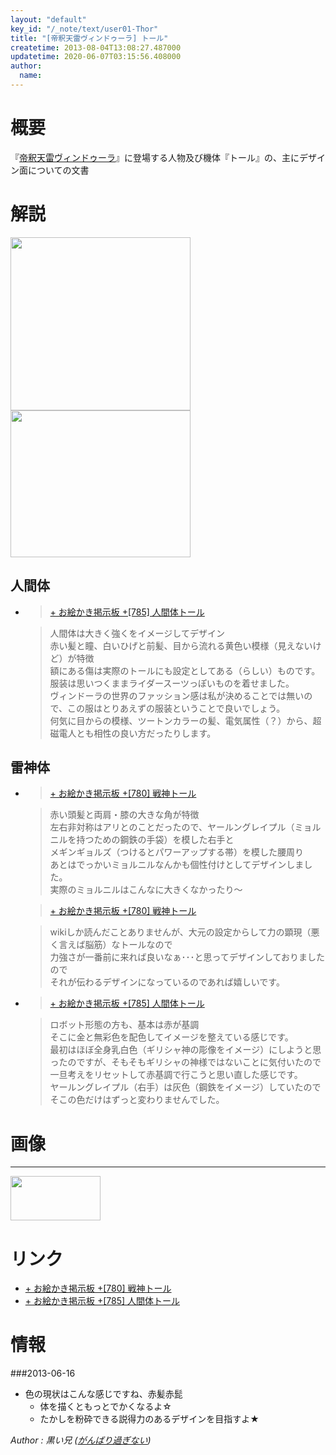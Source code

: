 ```yaml
---
layout: "default"
key_id: "/_note/text/user01-Thor"
title: "[帝釈天雷ヴィンドゥーラ] トール"
createtime: 2013-08-04T13:08:27.487000
updatetime: 2020-06-07T03:15:56.408000
author: 
  name: 
---
```


概要
======================================================================================

『<a href="/_note/original/user04-3">帝釈天雷ヴィンドゥーラ</a>』に登場する人物及び機体『トール』の、主にデザイン面についての文書


解説
======================================================================================

<a href="https://picasaweb.google.com/lh/photo/rh314XJxWtS9K_feUVzsIKuAUwga3FE0hnzu6csDRQ0?feat=embedwebsite"><img src="https://lh3.googleusercontent.com/-ISeKaH0K4Zk/Ufz_v1MvlYI/AAAAAAAABq4/XdEujU_DKqc/s288/%255Buser1%255D%25E3%2583%2588%25E3%2583%25BC%25E3%2583%25AB%25E4%25BA%25BA%25E9%2596%2593%25E4%25BD%2593%252B%25E5%25B7%25A8%25E7%25A5%259E%25E7%258A%25B6%25E6%2585%258B%25E8%2589%25B2%25E6%25A1%2588.png" height="277" width="288" alt=""></a>
<a href="https://picasaweb.google.com/lh/photo/7GZdpmsR9nLWupZAR-IkgKuAUwga3FE0hnzu6csDRQ0?feat=embedwebsite"><img src="https://lh4.googleusercontent.com/-2Tk-uODxMp0/Uf5OuPmlnxI/AAAAAAAABtE/UvFqxvg-F5w/s288/%255Buser1%255D%25E3%2583%2588%25E3%2583%25BC%25E3%2583%25AB%25E9%259B%25B7%25E7%25A5%259E%25E4%25BD%2593%25E3%2583%25A9%25E3%2583%2595.png" height="235" width="288" alt=""></a>


人間体
-------------------------------------------

*	>[+ お絵かき掲示板 +[785] 人間体トール](http://www14.oekakibbs.com/bbs/blackbros/oekakibbs.cgi?mode=res_msg&amp;resno=785)

	> 人間体は大きく強くをイメージしてデザイン  
	> 赤い髪と瞳、白いひげと前髪、目から流れる黄色い模様（見えないけど）が特徴  
	> 額にある傷は実際のトールにも設定としてある（らしい）ものです。  
	> 服装は思いつくままライダースーツっぽいものを着せました。  
	> ヴィンドーラの世界のファッション感は私が決めることでは無いので、この服はとりあえずの服装ということで良いでしょう。  
	> 何気に目からの模様、ツートンカラーの髪、電気属性（？）から、超磁電人とも相性の良い方だったりします。  



雷神体
-------------------------------------------


*	> [+ お絵かき掲示板 +[780] 戦神トール](http://www14.oekakibbs.com/bbs/blackbros/oekakibbs.cgi?mode=res_msg&amp;resno=780)

	> 赤い頭髪と両肩・膝の大きな角が特徴  
	> 左右非対称はアリとのことだったので、ヤールングレイプル（ミョルニルを持つための鋼鉄の手袋）を模した右手と  
	> メギンギョルズ（つけるとパワーアップする帯）を模した腰周り  
	> あとはでっかいミョルニルなんかも個性付けとしてデザインしました。  
	> 実際のミョルニルはこんなに大きくなかったり～  

	> [+ お絵かき掲示板 +[780] 戦神トール](http://www14.oekakibbs.com/bbs/blackbros/oekakibbs.cgi?mode=res_msg&amp;resno=780)

	> wikiしか読んだことありませんが、大元の設定からして力の顕現（悪く言えば脳筋）なトールなので  
	> 力強さが一番前に来れば良いなぁ･･･と思ってデザインしておりましたので  
	> それが伝わるデザインになっているのであれば嬉しいです。  

*	> [+ お絵かき掲示板 +[785] 人間体トール](http://www14.oekakibbs.com/bbs/blackbros/oekakibbs.cgi?mode=res_msg&amp;resno=785)

	> ロボット形態の方も、基本は赤が基調  
	> そこに金と無彩色を配色してイメージを整えている感じです。  
	> 最初はほぼ全身乳白色（ギリシャ神の彫像をイメージ）にしようと思ったのですが、そもそもギリシャの神様ではないことに気付いたので  
	> 一旦考えをリセットして赤基調で行こうと思い直した感じです。  
	> ヤールングレイプル（右手）は灰色（鋼鉄をイメージ）していたので  
	> そこの色だけはずっと変わりませんでした。  


画像
======================================================================================

---
<a href="https://picasaweb.google.com/lh/photo/WksdMmEa0qIRmCKsoej6B6uAUwga3FE0hnzu6csDRQ0?feat=embedwebsite"><img src="https://lh5.googleusercontent.com/-oUucVJa7KxQ/Udfiezry8gI/AAAAAAAABT0/Xjby58ojJz4/s144/%255Buser1%255D%25E3%2583%25AD%25E3%2583%259C%25E3%2583%25BB%25E3%2583%2592%25E3%2582%25B2%25E3%2583%25BB%25E3%2582%25AD%25E3%2583%25B3%25E3%2583%258B%25E3%2582%25AF.png" height="71" width="144" alt=""></a>



リンク
======================================================================================

* <a href="http://www14.oekakibbs.com/bbs/blackbros/oekakibbs.cgi?mode=res_msg&amp;resno=780">+ お絵かき掲示板 +[780] 戦神トール</a>
* <a href="http://www14.oekakibbs.com/bbs/blackbros/oekakibbs.cgi?mode=res_msg&amp;resno=785">+ お絵かき掲示板 +[785] 人間体トール</a>



情報
======================================================================================

###2013-06-16

* 色の現状はこんな感じですね、赤髪赤髭
	* 体を描くともっとでかくなるよ☆
	* たかしを粉砕できる説得力のあるデザインを目指すよ★


<footer id="ARTICLEFOOTER">
<address>
Author : 黒い兄
(<a href="http://homepage2.nifty.com/blackbros/">がんばり過ぎない</a>)
</address>
</footer>